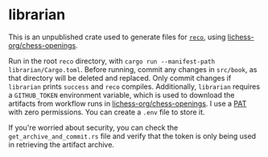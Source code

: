 # librarian
This is an unpublished crate used to generate files for [`reco`](https://crates.io/crates/reco), using
[lichess-org/chess-openings](https://github.com/lichess-org/chess-openings).

Run in the root `reco` directory, with `cargo run --manifest-path librarian/Cargo.toml`.
Before running, commit any changes in `src/book`, as that directory will be deleted and replaced.
Only commit changes if `librarian` prints `success` and `reco` compiles.
Additionally, `librarian` requires a `GITHUB_TOKEN` environment variable, which is used to download the artifacts
from workflow runs in [lichess-org/chess-openings](https://github.com/lichess-org/chess-openings).
I use a [PAT](https://docs.github.com/en/authentication/keeping-your-account-and-data-secure/managing-your-personal-access-tokens)
with zero permissions.
You can create a `.env` file to store it.

If you're worried about security, you can check the `get_archive_and_commit.rs` file and verify
that the token is only being used in retrieving the artifact archive.